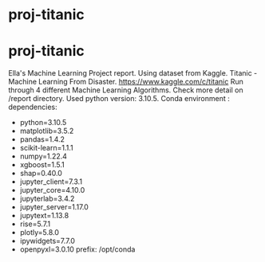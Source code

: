 # proj-titanic
# proj-titanic
Ella's Machine Learning Project report.
Using dataset from Kaggle.
Titanic - Machine Learning From Disaster.
https://www.kaggle.com/c/titanic
Run through 4 different Machine Learning Algorithms.
Check more detail on /report directory.
Used python version: 3.10.5. 
Conda environment : dependencies:
- python=3.10.5
- matplotlib=3.5.2
- pandas=1.4.2
- scikit-learn=1.1.1
- numpy=1.22.4
- xgboost=1.5.1
- shap=0.40.0
- jupyter_client=7.3.1
- jupyter_core=4.10.0
- jupyterlab=3.4.2
- jupyter_server=1.17.0
- jupytext=1.13.8
- rise=5.7.1
- plotly=5.8.0
- ipywidgets=7.7.0
- openpyxl=3.0.10
prefix: /opt/conda
